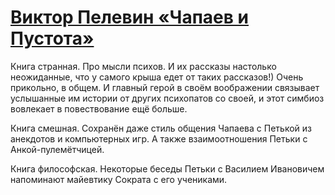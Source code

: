 # [Виктор Пелевин «Чапаев и Пустота»](https://vk.com/ip.biblioworm?w=wall-102814293_23)

Книга странная.
Про мысли психов.
И их рассказы настолько неожиданные, что у самого крыша едет от таких рассказов!) Очень прикольно, в общем.
И главный герой в своём воображении связывает услышанные им истории от других психопатов со своей, и этот симбиоз вовлекает в повествование ещё больше.

Книга смешная.
Сохранён даже стиль общения Чапаева с Петькой из анекдотов и компьютерных игр.
А также взаимоотношения Петьки с Анкой-пулемётчицей.

Книга философская.
Некоторые беседы Петьки с Василием Ивановичем напоминают майевтику Сократа с его учениками.
